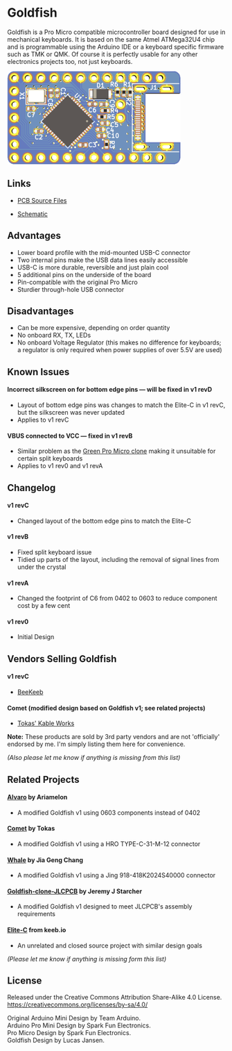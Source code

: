# Goldfish

Goldfish is a Pro Micro compatible microcontroller board designed for use in mechanical keyboards. It is based on the same Atmel ATMega32U4 chip and is programmable using the Arduino IDE or a keyboard specific firmware such as TMK or QMK. Of course it is perfectly usable for any other electronics projects too, not just keyboards.

![Preview]

## Links

- [PCB Source Files]

- [Schematic]

## Advantages

- Lower board profile with the mid-mounted USB-C connector
- Two internal pins make the USB data lines easily accessible
- USB-C is more durable, reversible and just plain cool
- 5 additional pins on the underside of the board
- Pin-compatible with the original Pro Micro
- Sturdier through-hole USB connector

## Disadvantages

- Can be more expensive, depending on order quantity
- No onboard RX, TX, LEDs
- No onboard Voltage Regulator (this makes no difference for keyboards; a regulator is only required when power supplies of over 5.5V are used)

## Known Issues

#### Incorrect silkscreen on for bottom edge pins &mdash; will be fixed in v1 revD
- Layout of bottom edge pins was changes to match the Elite-C in v1 revC, but the silkscreen was never updated
- Applies to v1 revC

#### VBUS connected to VCC &mdash; fixed in v1 revB
- Similar problem as the [Green Pro Micro clone] making it unsuitable for certain split keyboards
- Applies to v1 rev0 and v1 revA
  
## Changelog

#### v1 revC

- Changed layout of the bottom edge pins to match the Elite-C

#### v1 revB

- Fixed split keyboard issue
- Tidied up parts of the layout, including the removal of signal lines from under the crystal

#### v1 revA

- Changed the footprint of C6 from 0402 to 0603 to reduce component cost by a few cent

#### v1 rev0

- Initial Design

## Vendors Selling Goldfish

#### v1 revC

- [BeeKeeb]

#### Comet (modified design based on Goldfish v1; see related projects) 

- [Tokas' Kable Works]

**Note:** These products are sold by 3rd party vendors and are not 'officially' endorsed by me. I'm simply listing them here for convenience.

*(Also please let me know if anything is missing from this list)*

## Related Projects

#### [Alvaro] by Ariamelon

- A modified Goldfish v1 using 0603 components instead of 0402

#### [Comet] by Tokas

- A modified Goldfish v1 using a HRO TYPE-C-31-M-12 connector

#### [Whale] by Jia Geng Chang

- A modified Goldfish v1 using a Jing 918-418K2024S40000 connector

#### [Goldfish-clone-JLCPCB] by Jeremy J Starcher

- A modified Goldfish v1 designed to meet JLCPCB's assembly requirements

#### [Elite-C] from keeb.io

- An unrelated and closed source project with similar design goals

*(Please let me know if anything is missing form this list)*

## License

Released under the Creative Commons Attribution Share-Alike 4.0 License.  
https://creativecommons.org/licenses/by-sa/4.0/  

Original Arduino Mini Design by Team Arduino.  
Arduino Pro Mini Design by Spark Fun Electronics.  
Pro Micro Design by Spark Fun Electronics.  
Goldfish Design by Lucas Jansen.  

<!-- Links -->

[schematic]: docs/schematic.pdf
[preview]: docs/preview.png
[pcb source files]: cad

[green pro micro clone]: http://www.40percent.club/2017/09/green-pro-micro.html

[beekeeb]: https://shop.beekeeb.com/product/goldfish-rev-c-open-source-pro-micro-replacement/
[tokas' kable works]: https://shop.tokas.co.uk/product/comet-usb-c-microcontroller/

[alvaro]: https://github.com/Ariamelon/Alvaro
[comet]: https://github.com/vattern/comet
[whale]: https://github.com/JiaGengChang/Whale
[elite-c]: https://keeb.io/products/elite-c-low-profile-version-usb-c-pro-micro-replacement-atmega32u4
[goldfish-clone-jlcpcb]: https://github.com/JeremyJStarcher/Goldfish-clone-JLCPCB
